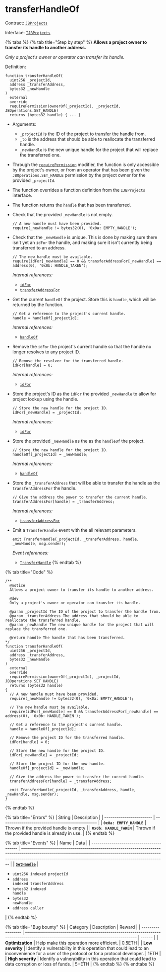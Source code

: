 # transferHandleOf

Contract: [`JBProjects`](../)

Interface: [`IJBProjects`](../../../interfaces/ijbprojects.md)

{% tabs %}
{% tab title="Step by step" %}
**Allows a project owner to transfer its handle to another address.**

_Only a project's owner or operator can transfer its handle._

Definition:

```solidity
function transferHandleOf(
  uint256 _projectId,
  address _transferAddress,
  bytes32 _newHandle
)
  external
  override
  requirePermission(ownerOf(_projectId), _projectId, JBOperations.SET_HANDLE)
  returns (bytes32 handle) { ... }
```

* Arguments:
  * `_projectId` is the ID of the project to transfer the handle from.
  * `_to` is the address that should be able to reallocate the transferred handle.
  * `_newHandle` is the new unique handle for the project that will replace the transferred one.
* Through the [`requirePermission`](../../or-abstract/jboperatable/modifiers/requirepermission.md) modifier, the function is only accessible by the project's owner, or from an operator that has been given the `JBOperations.SET_HANDLE` permission by the project owner for the provided `_projectId`.
* The function overrides a function definition from the `IJBProjects` interface.
* The function returns the `handle` that has been transferred.
*   Check that the provided `_newHandle` is not empty.

    ```solidity
    // A new handle must have been provided.
    require(_newHandle != bytes32(0), '0x0a: EMPTY_HANDLE');
    ```
*   Check that the `_newHandle` is unique. This is done by making sure there isn't yet an `idFor` the handle, and making sure it isn't currently being transferred to an address.

    ```solidity
    // The new handle must be available.
    require(idFor[_newHandle] == 0 && transferAddressFor[_newHandle] == address(0), '0x0b: HANDLE_TAKEN');
    ```

    _Internal references:_

    * [`idFor`](../properties/idfor.md)
    * [`transferAddressFor`](../properties/transferaddressfor.md)
*   Get the current `handleOf` the project. Store this is `handle`, which will be returned by the function.

    ```solidity
    // Get a reference to the project's current handle.
    handle = handleOf[_projectId];
    ```

    _Internal references:_

    * [`handleOf`](../properties/handleof.md)
*   Remove the `idFor` the project's current handle so that the handle no longer resolves to any project ID.

    ```solidity
    // Remove the resolver for the transferred handle.
    idFor[handle] = 0;
    ```

    _Internal references:_

    * [`idFor`](../properties/idfor.md)
*   Store the project's ID as the `idFor` the provided `_newHandle` to allow for project lookup using the handle.

    ```solidity
    // Store the new handle for the project ID.
    idFor[_newHandle] = _projectId;
    ```

    _Internal references:_

    * [`idFor`](../properties/idfor.md)
*   Store the provided `_newHandle` as the as the `handleOf` the project.

    ```solidity
    // Store the new handle for the project ID.
    handleOf[_projectId] = _newHandle;
    ```

    _Internal references:_

    * [`handleOf`](../properties/handleof.md)
*   Store the `_transferAddress` that will be able to transfer the handle as the `transferAddressFor` the handle.

    ```solidity
    // Give the address the power to transfer the current handle.
    transferAddressFor[handle] = _transferAddress;
    ```

    _Internal references:_

    * [`transferAddressFor`](../properties/idfor.md)
*   Emit a `TransferHandle` event with the all relevant parameters.

    ```
    emit TransferHandle(_projectId, _transferAddress, handle, _newHandle, msg.sender);
    ```

    _Event references:_

    * [`TransferHandle`](../events/seturi.md)
{% endtab %}

{% tab title="Code" %}
```solidity
/**
  @notice 
  Allows a project owner to transfer its handle to another address.

  @dev 
  Only a project's owner or operator can transfer its handle.

  @param _projectId The ID of the project to transfer the handle from.
  @param _transferAddress The address that should be able to reallocate the transferred handle.
  @param _newHandle The new unique handle for the project that will replace the transferred one.

  @return handle The handle that has been transferred.
*/
function transferHandleOf(
  uint256 _projectId,
  address _transferAddress,
  bytes32 _newHandle
)
  external
  override
  requirePermission(ownerOf(_projectId), _projectId, JBOperations.SET_HANDLE)
  returns (bytes32 handle)
{
  // A new handle must have been provided.
  require(_newHandle != bytes32(0), '0x0a: EMPTY_HANDLE');

  // The new handle must be available.
  require(idFor[_newHandle] == 0 && transferAddressFor[_newHandle] == address(0), '0x0b: HANDLE_TAKEN');

  // Get a reference to the project's current handle.
  handle = handleOf[_projectId];

  // Remove the project ID for the transferred handle.
  idFor[handle] = 0;

  // Store the new handle for the project ID.
  idFor[_newHandle] = _projectId;

  // Store the project ID for the new handle.
  handleOf[_projectId] = _newHandle;

  // Give the address the power to transfer the current handle.
  transferAddressFor[handle] = _transferAddress;

  emit TransferHandle(_projectId, _transferAddress, handle, _newHandle, msg.sender);
}
```
{% endtab %}

{% tab title="Errors" %}
| String                   | Description                                      |
| ------------------------ | ------------------------------------------------ |
| **`0x0a: EMPTY_HANDLE`** | Thrown if the provided handle is empty           |
| **`0x0b: HANDLE_TAKEN`** | Thrown if the provided handle is already in use. |
{% endtab %}

{% tab title="Events" %}
| Name                                      | Data                                                                                                                                                                                                                                 |
| ----------------------------------------- | ------------------------------------------------------------------------------------------------------------------------------------------------------------------------------------------------------------------------------------ |
| [**`SetHandle`**](../events/sethandle.md) | <ul><li><code>uint256 indexed projectId</code></li><li><code>address indexed transferAddress</code></li><li><code>bytes32 indexed handle</code></li><li><code>bytes32 newHandle</code></li><li><code>address caller</code></li></ul> |
{% endtab %}

{% tab title="Bug bounty" %}
| Category          | Description                                                                                                                            | Reward |
| ----------------- | -------------------------------------------------------------------------------------------------------------------------------------- | ------ |
| **Optimization**  | Help make this operation more efficient.                                                                                               | 0.5ETH |
| **Low severity**  | Identify a vulnerability in this operation that could lead to an inconvenience for a user of the protocol or for a protocol developer. | 1ETH   |
| **High severity** | Identify a vulnerability in this operation that could lead to data corruption or loss of funds.                                        | 5+ETH  |
{% endtab %}
{% endtabs %}
